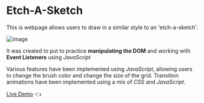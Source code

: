 # Etch-A-Sketch

This is webpage  allows users to draw in a similar style to an 'etch-a-sketch'. 

![image](https://github.com/Elliot-Akande/etch-a-sketch/assets/92980481/e1ac3714-bd15-4c66-bb57-3372aede1bec)


It was created to put to practice **manipulating the DOM** and working with **Event Listeners** using *JavaScript*

Various features have been implemented using *JavaScript*, allowing users to change the brush color and change the size of the grid. Transition animations have been implemented using a mix of *CSS* and *JavaScript*. 

[Live Demo](https://elliot-akande.github.io/etch-a-sketch/) :point_left:
